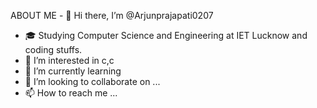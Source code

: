 ABOUT ME - 👋 Hi there, 
      I’m @Arjunprajapati0207
-  🎓   Studying Computer Science and Engineering at IET Lucknow and coding stuffs.
- 👀 I’m interested in c,c
- 🌱 I’m currently learning 
- 💞️ I’m looking to collaborate on ...
- 📫 How to reach me ...

<!---
Arjunprajapati0207/Arjunprajapati0207 is a ✨ special ✨ repository because its `README.md` (this file) appears on your GitHub profile.
You can click the Preview link to take a look at your changes.
--->

